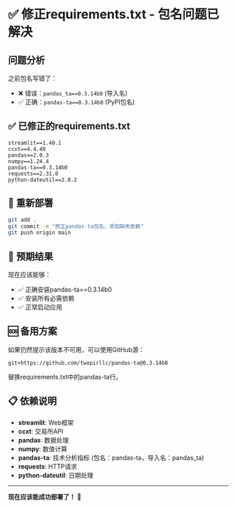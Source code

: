 # ✅ 修正requirements.txt - 包名问题已解决

## 问题分析
之前包名写错了：
- ❌ 错误：`pandas_ta==0.3.14b0` (导入名)
- ✅ 正确：`pandas-ta==0.3.14b0` (PyPI包名)

## ✅ 已修正的requirements.txt

```
streamlit==1.40.1
ccxt==4.4.48
pandas==2.0.3
numpy==1.24.4
pandas-ta==0.3.14b0
requests==2.31.0
python-dateutil==2.8.2
```

## 🚀 重新部署

```bash
git add .
git commit -m "修正pandas-ta包名，添加缺失依赖"
git push origin main
```

## 🎯 预期结果

现在应该能够：
- ✅ 正确安装pandas-ta==0.3.14b0
- ✅ 安装所有必需依赖
- ✅ 正常启动应用

## 🆘 备用方案

如果仍然提示该版本不可用，可以使用GitHub源：

```
git+https://github.com/twopirllc/pandas-ta@0.3.14b0
```

替换requirements.txt中的pandas-ta行。

## 📋 依赖说明

- **streamlit**: Web框架
- **ccxt**: 交易所API
- **pandas**: 数据处理
- **numpy**: 数值计算
- **pandas-ta**: 技术分析指标 (包名：pandas-ta，导入名：pandas_ta)
- **requests**: HTTP请求
- **python-dateutil**: 日期处理

---

**现在应该能成功部署了！** 🎉
